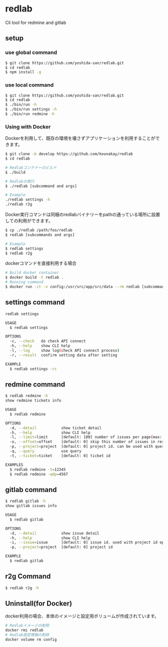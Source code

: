# redlab
Cli tool for redmine and gitlab

## setup

### use global command

```bash
$ git clone https://github.com/yoshida-san/redlab.git
$ cd redlab
$ npm install -g
```

### use local command

```bash
$ git clone https://github.com/yoshida-san/redlab.git
$ cd redlab
$ ./bin/run -h
$ ./bin/run settings -h
$ ./bin/run redmine -h
```

### Using with Docker
Dockerを利用して、既存の環境を壊さずアプリケーションを利用することができます。

```bash
$ git clone -b develop https://github.com/kounakay/redlab
$ cd redlab

# Redlabコンテナーのビルド
$ ./build

# Redlabの実行
$ ./redlab [subcommand and args]

# Example
./redlab settings -h
./redlab r2g
```

Docker実行コマンドは同梱のredlabバイナリーをpathの通っている場所に設置しての利用ができます。

```bash
$ cp ./redlab /path/foo/redlab
$ redlab [subcommands and args]

# Example
$ redlab settings
$ redlab r2g
```

dockerコマンドを直接利用する場合

```bash
# Build docker container
$ docker build -t redlab .
# Running command
$ docker run -it -v config:/usr/src/app/src/data --rm redlab [subcommand and args]
```

## settings command

```bash
redlab settings

USAGE
  $ redlab settings

OPTIONS
  -c, --check   do check API connect
  -h, --help    show CLI help
  -l, --log     show log(check API connect process)
  -r, --result  confirm setting data after setting

EXAMPLE
  $ redlab settings -rc
```

## redmine command

```bash
$ redlab redmine -h
show redmine tickets info

USAGE
  $ redlab redmine

OPTIONS
  -d, --detail           show ticket detail
  -h, --help             show CLI help
  -l, --limit=limit      [default: 100] number of issues per page(max: 100)
  -o, --offset=offset    [default: 0] skip this number of issues in response
  -p, --project=project  [default: 0] project id. can be used with query id option(-q, --query)
  -q, --query            use query
  -t, --ticket=ticket    [default: 0] ticket id

EXAMPLES
  $ redlab redmine -t=12345
  $ redlab redmine -qdp=4567
```

## gitlab command

```bash
$ redlab gitlab -h
show gitlab issues info

USAGE
  $ redlab gitlab

OPTIONS
  -d, --detail           show issue detail
  -h, --help             show CLI help
  -i, --issue=issue      [default: 0] issue id. used with project id option(-p, --project)
  -p, --project=project  [default: 0] project id

EXAMPLE
  $ redlab gitlab
```

## r2g Command

```bash
$ redlab r2g -h
```

## Uninstall(for Docker)
docker利用の場合、本体のイメージと設定用ボリュームが作成されています。

```bash
# Redlabイメージの削除
docker rmi redlab
# Redlab設定情報の削除
docker volume rm config
```
